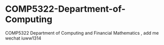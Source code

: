 # COMP5322-Department-of-Computing
COMP5322 Department of Computing and Financial Mathematics , add me wechat iuww1314
